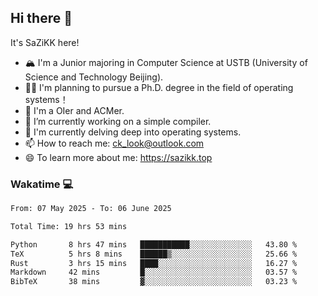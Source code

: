 ## Hi there 👋

It's SaZiKK here!

- 🏔️ I'm a Junior majoring in Computer Science  at USTB (University of Science and Technology Beijing).
- 🧑‍🎓 I'm planning to pursue a Ph.D. degree in the field of operating systems！
- 🚀 I'm a OIer and ACMer.
- 🔭 I’m currently working on a simple compiler.
- 🌱 I'm currently delving deep into operating systems.
- 📫 How to reach me: ck_look@outlook.com
- 😄 To learn more about me: https://sazikk.top

  
<!--
**SaZiKK/SaZiKK** is a ✨ _special_ ✨ repository because its `README.md` (this file) appears on your GitHub profile.

Here are some ideas to get you started:

- 🔭 I’m currently working on ...
- 🌱 I’m currently learning ...
- 👯 I’m looking to collaborate on ...
- 🤔 I’m looking for help with ...
- 💬 Ask me about ...
- 📫 How to reach me: ...
- 😄 Pronouns: ...
- ⚡ Fun fact: ...
-->

### Wakatime 💻

<!--START_SECTION:waka-->

```txt
From: 07 May 2025 - To: 06 June 2025

Total Time: 19 hrs 53 mins

Python       8 hrs 47 mins   ███████████░░░░░░░░░░░░░░   43.80 %
TeX          5 hrs 8 mins    ██████▒░░░░░░░░░░░░░░░░░░   25.66 %
Rust         3 hrs 15 mins   ████░░░░░░░░░░░░░░░░░░░░░   16.27 %
Markdown     42 mins         █░░░░░░░░░░░░░░░░░░░░░░░░   03.57 %
BibTeX       38 mins         ▓░░░░░░░░░░░░░░░░░░░░░░░░   03.23 %
```

<!--END_SECTION:waka-->
